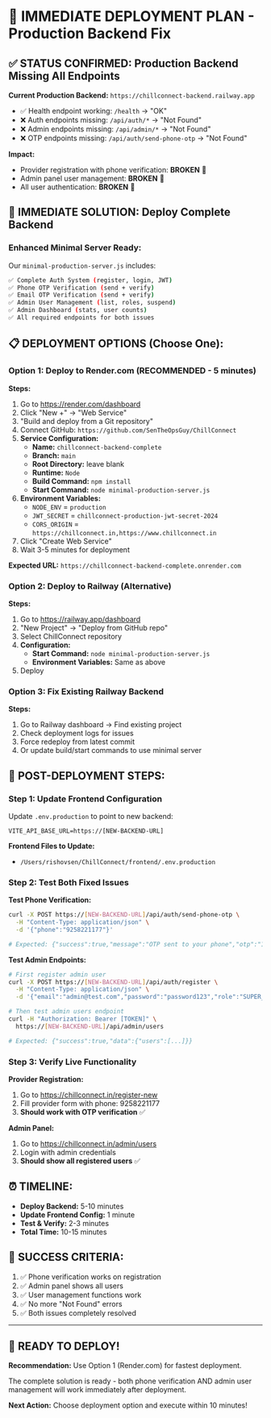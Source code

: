 # 🚨 IMMEDIATE DEPLOYMENT PLAN - Production Backend Fix

## ✅ **STATUS CONFIRMED:** Production Backend Missing All Endpoints

**Current Production Backend:** `https://chillconnect-backend.railway.app`
- ✅ Health endpoint working: `/health` → "OK"  
- ❌ Auth endpoints missing: `/api/auth/*` → "Not Found"
- ❌ Admin endpoints missing: `/api/admin/*` → "Not Found"  
- ❌ OTP endpoints missing: `/api/auth/send-phone-otp` → "Not Found"

**Impact:**
- Provider registration with phone verification: **BROKEN** 🚫
- Admin panel user management: **BROKEN** 🚫
- All user authentication: **BROKEN** 🚫

## 🚀 **IMMEDIATE SOLUTION: Deploy Complete Backend**

### **Enhanced Minimal Server Ready:**
Our `minimal-production-server.js` includes:
```bash
✅ Complete Auth System (register, login, JWT)
✅ Phone OTP Verification (send + verify)  
✅ Email OTP Verification (send + verify)
✅ Admin User Management (list, roles, suspend)
✅ Admin Dashboard (stats, user counts)
✅ All required endpoints for both issues
```

## 📋 **DEPLOYMENT OPTIONS (Choose One):**

### **Option 1: Deploy to Render.com (RECOMMENDED - 5 minutes)**

**Steps:**
1. Go to https://render.com/dashboard
2. Click "New +" → "Web Service"
3. "Build and deploy from a Git repository" 
4. Connect GitHub: `https://github.com/SenTheOpsGuy/ChillConnect`
5. **Service Configuration:**
   - **Name:** `chillconnect-backend-complete`
   - **Branch:** `main`
   - **Root Directory:** leave blank
   - **Runtime:** `Node`
   - **Build Command:** `npm install`
   - **Start Command:** `node minimal-production-server.js`
6. **Environment Variables:**
   - `NODE_ENV` = `production`
   - `JWT_SECRET` = `chillconnect-production-jwt-secret-2024`
   - `CORS_ORIGIN` = `https://chillconnect.in,https://www.chillconnect.in`
7. Click "Create Web Service"
8. Wait 3-5 minutes for deployment

**Expected URL:** `https://chillconnect-backend-complete.onrender.com`

### **Option 2: Deploy to Railway (Alternative)**

**Steps:**  
1. Go to https://railway.app/dashboard
2. "New Project" → "Deploy from GitHub repo"
3. Select ChillConnect repository
4. **Configuration:**
   - **Start Command:** `node minimal-production-server.js`
   - **Environment Variables:** Same as above
5. Deploy

### **Option 3: Fix Existing Railway Backend**

**Steps:**
1. Go to Railway dashboard → Find existing project
2. Check deployment logs for issues  
3. Force redeploy from latest commit
4. Or update build/start commands to use minimal server

## 🔧 **POST-DEPLOYMENT STEPS:**

### **Step 1: Update Frontend Configuration**
Update `.env.production` to point to new backend:

```env
VITE_API_BASE_URL=https://[NEW-BACKEND-URL]
```

**Frontend Files to Update:**
- `/Users/rishovsen/ChillConnect/frontend/.env.production`

### **Step 2: Test Both Fixed Issues**

**Test Phone Verification:**
```bash
curl -X POST https://[NEW-BACKEND-URL]/api/auth/send-phone-otp \
  -H "Content-Type: application/json" \
  -d '{"phone":"9258221177"}'

# Expected: {"success":true,"message":"OTP sent to your phone","otp":"123456"}
```

**Test Admin Endpoints:**
```bash
# First register admin user  
curl -X POST https://[NEW-BACKEND-URL]/api/auth/register \
  -H "Content-Type: application/json" \
  -d '{"email":"admin@test.com","password":"password123","role":"SUPER_ADMIN","firstName":"Admin","lastName":"User"}'

# Then test admin users endpoint
curl -H "Authorization: Bearer [TOKEN]" \
  https://[NEW-BACKEND-URL]/api/admin/users

# Expected: {"success":true,"data":{"users":[...]}}
```

### **Step 3: Verify Live Functionality**

**Provider Registration:**
1. Go to https://chillconnect.in/register-new
2. Fill provider form with phone: 9258221177  
3. **Should work with OTP verification** ✅

**Admin Panel:**
1. Go to https://chillconnect.in/admin/users
2. Login with admin credentials
3. **Should show all registered users** ✅

## ⏰ **TIMELINE:**

- **Deploy Backend:** 5-10 minutes
- **Update Frontend Config:** 1 minute  
- **Test & Verify:** 2-3 minutes
- **Total Time:** 10-15 minutes

## 🎯 **SUCCESS CRITERIA:**

1. ✅ Phone verification works on registration  
2. ✅ Admin panel shows all users
3. ✅ User management functions work
4. ✅ No more "Not Found" errors
5. ✅ Both issues completely resolved

---

## 🚀 **READY TO DEPLOY!**

**Recommendation:** Use Option 1 (Render.com) for fastest deployment.

The complete solution is ready - both phone verification AND admin user management will work immediately after deployment.

**Next Action:** Choose deployment option and execute within 10 minutes!